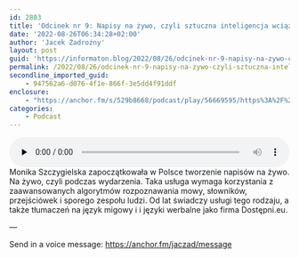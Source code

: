 ```yaml
---
id: 2803
title: 'Odcinek nr 9: Napisy na żywo, czyli sztuczna inteligencja wciąż potrzebuje człowieka'
date: '2022-08-26T06:34:28+02:00'
author: 'Jacek Zadrożny'
layout: post
guid: 'https://informaton.blog/2022/08/26/odcinek-nr-9-napisy-na-zywo-czyli-sztuczna-inteligencja-wciaz-potrzebuje-czlowieka/'
permalink: /2022/08/26/odcinek-nr-9-napisy-na-zywo-czyli-sztuczna-inteligencja-wciaz-potrzebuje-czlowieka/
secondline_imported_guid:
    - 947562a6-d076-4f1e-866f-3e5dd4f91ddf
enclosure:
    - "https://anchor.fm/s/529b8668/podcast/play/56669595/https%3A%2F%2Fd3ctxlq1ktw2nl.cloudfront.net%2Fproduction%2Fexports%2F529b8668%2F56669595%2F1aad8bd082b7443f9c3004368033e476.m4a\n133\naudio/mpeg\n"
categories:
    - Podcast
---
```


<audio class="wp-audio-shortcode" controls="controls" id="audio-2803-12" preload="none" style="width: 100%;"><source src="https://anchor.fm/s/529b8668/podcast/play/56669595/https%3A%2F%2Fd3ctxlq1ktw2nl.cloudfront.net%2Fproduction%2Fexports%2F529b8668%2F56669595%2F1aad8bd082b7443f9c3004368033e476.m4a?_=12" type="audio/mpeg"></source><https://anchor.fm/s/529b8668/podcast/play/56669595/https%3A%2F%2Fd3ctxlq1ktw2nl.cloudfront.net%2Fproduction%2Fexports%2F529b8668%2F56669595%2F1aad8bd082b7443f9c3004368033e476.m4a></audio>Monika Szczygielska zapoczątkowała w Polsce tworzenie napisów na żywo. Na żywo, czyli podczas wydarzenia. Taka usługa wymaga korzystania z zaawansowanych algorytmów rozpoznawania mowy, słowników, przejściówek i sporego zespołu ludzi. Od lat świadczy usługi tego rodzaju, a także tłumaczeń na język migowy i i języki werbalne jako firma Dostępni.eu.

—

Send in a voice message: https://anchor.fm/jaczad/message